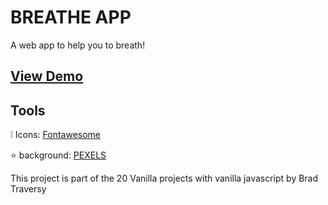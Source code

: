 # BREATHE APP

A web app to help you to breath!


## [View Demo](https://gabrielamcarvalho.github.io/BreatheApp/)


## Tools 

:grey_exclamation: Icons: [Fontawesome](https://fontawesome.com/)

:star: background: [PEXELS](https://www.pexels.com/)

This project is part of the 20 Vanilla projects with vanilla javascript by Brad Traversy
